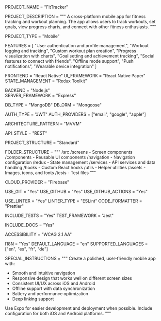 <!-- 
GENESIS PROJECT SPECIFICATION - REACT NATIVE MOBILE APP
-->

<!--===============================================================================-->
<!-- PROJECT BASICS -->
<!--===============================================================================-->

PROJECT_NAME = "FitTracker"

PROJECT_DESCRIPTION = """
A cross-platform mobile app for fitness tracking and workout planning.
The app allows users to track workouts, set goals, view progress charts,
and connect with other fitness enthusiasts.
"""

<!--===============================================================================-->
<!-- PROJECT TYPE -->
<!--===============================================================================-->

PROJECT_TYPE = "Mobile"

<!--===============================================================================-->
<!-- CORE FEATURES -->
<!--===============================================================================-->

FEATURES = [
    "User authentication and profile management",
    "Workout logging and tracking",
    "Custom workout plan creation",
    "Progress visualization with charts",
    "Goal setting and achievement tracking",
    "Social features to connect with friends",
    "Offline mode support",
    "Push notifications",
    "Wearable device integration"
]

<!--===============================================================================-->
<!-- TECHNOLOGY STACK -->
<!--===============================================================================-->

FRONTEND = "React Native"
UI_FRAMEWORK = "React Native Paper"
STATE_MANAGEMENT = "Redux Toolkit"

BACKEND = "Node.js"  
SERVER_FRAMEWORK = "Express"

DB_TYPE = "MongoDB"
DB_ORM = "Mongoose"

AUTH_TYPE = "JWT"
AUTH_PROVIDERS = ["email", "google", "apple"]

<!--===============================================================================-->
<!-- ARCHITECTURE PATTERNS -->
<!--===============================================================================-->

ARCHITECTURE_PATTERN = "MVVM"

API_STYLE = "REST"

<!--===============================================================================-->
<!-- PROJECT STRUCTURE -->
<!--===============================================================================-->

PROJECT_STRUCTURE = "Standard"

FOLDER_STRUCTURE = """
/src
  /screens - Screen components
  /components - Reusable UI components
  /navigation - Navigation configuration
  /redux - State management
  /services - API services and data handling
  /hooks - Custom React hooks
  /utils - Helper utilities
  /assets - Images, icons, and fonts
/tests - Test files
"""

<!--===============================================================================-->
<!-- CLOUD & DEPLOYMENT -->
<!--===============================================================================-->

CLOUD_PROVIDER = "Firebase"

<!--===============================================================================-->
<!-- VERSION CONTROL & COLLABORATION -->
<!--===============================================================================-->

USE_GIT = "Yes"
USE_GITHUB = "Yes"
USE_GITHUB_ACTIONS = "Yes"

<!--===============================================================================-->
<!-- CODE QUALITY & STANDARDS -->
<!--===============================================================================-->

USE_LINTER = "Yes"
LINTER_TYPE = "ESLint"
CODE_FORMATTER = "Prettier"

INCLUDE_TESTS = "Yes"
TEST_FRAMEWORK = "Jest"

<!--===============================================================================-->
<!-- DOCUMENTATION -->
<!--===============================================================================-->

INCLUDE_DOCS = "Yes"

<!--===============================================================================-->
<!-- ACCESSIBILITY & INTERNATIONALIZATION -->
<!--===============================================================================-->

ACCESSIBILITY = "WCAG 2.1 AA"

I18N = "Yes"
DEFAULT_LANGUAGE = "en"
SUPPORTED_LANGUAGES = ["en", "es", "fr", "de"]

<!--===============================================================================-->
<!-- SPECIAL INSTRUCTIONS -->
<!--===============================================================================-->

SPECIAL_INSTRUCTIONS = """
Create a polished, user-friendly mobile app with:
- Smooth and intuitive navigation
- Responsive design that works well on different screen sizes
- Consistent UI/UX across iOS and Android
- Offline support with data synchronization
- Battery and performance optimization
- Deep linking support

Use Expo for easier development and deployment when possible.
Include configuration for both iOS and Android platforms.
""" 